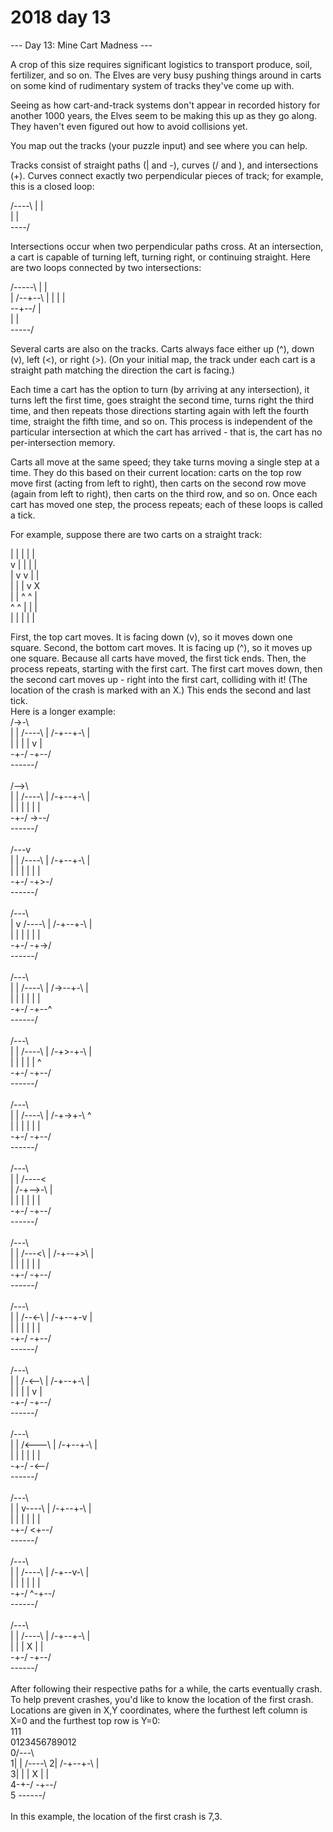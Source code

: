 # 2018 day 13

--- Day 13: Mine Cart Madness ---

A crop of this size requires significant logistics to transport produce, soil, fertilizer, and so on. The Elves are very busy pushing things around in carts on some kind of rudimentary system of tracks they've come up with.



Seeing as how cart-and-track systems don't appear in recorded history for another 1000 years, the Elves seem to be making this up as they go along. They haven't even figured out how to avoid collisions yet.



You map out the tracks (your puzzle input) and see where you can help.



Tracks consist of straight paths (| and -), curves (/ and \), and intersections (+). Curves connect exactly two perpendicular pieces of track; for example, this is a closed loop:



/----\\
|    |\
|    |\
\----/



Intersections occur when two perpendicular paths cross. At an intersection, a cart is capable of turning left, turning right, or continuing straight.  Here are two loops connected by two intersections:



/-----\\
|     |\
|  /--+--\\
|  |  |  |\
\--+--/  |\
   |     |\
   \-----/



Several carts are also on the tracks. Carts always face either up (^), down (v), left (<), or right (>). (On your initial map, the track under each cart is a straight path matching the direction the cart is facing.)



Each time a cart has the option to turn (by arriving at any intersection), it turns left the first time, goes straight the second time, turns right the third time, and then repeats those directions starting again with left the fourth time, straight the fifth time, and so on. This process is independent of the particular intersection at which the cart has arrived - that is, the cart has no per-intersection memory.



Carts all move at the same speed; they take turns moving a single step at a time. They do this based on their current location: carts on the top row move first (acting from left to right), then carts on the second row move (again from left to right), then carts on the third row, and so on.  Once each cart has moved one step, the process repeats; each of these loops is called a tick.



For example, suppose there are two carts on a straight track:



|  |  |  |  |\
v  |  |  |  |\
|  v  v  |  |\
|  |  |  v  X\
|  |  ^  ^  |\
^  ^  |  |  |\
|  |  |  |  |



First, the top cart moves. It is facing down (v), so it moves down one square.  Second, the bottom cart moves.  It is facing up (^), so it moves up one square. Because all carts have moved, the first tick ends.  Then, the process repeats, starting with the first cart.  The first cart moves down, then the second cart moves up - right into the first cart, colliding with it! (The location of the crash is marked with an X.) This ends the second and last tick.\
Here is a longer example:\
/->-\        \
|   |  /----\\
| /-+--+-\  |\
| | |  | v  |\
\-+-/  \-+--/\
  \------/   \
\
/-->\        \
|   |  /----\\
| /-+--+-\  |\
| | |  | |  |\
\-+-/  \->--/\
  \------/   \
\
/---v        \
|   |  /----\\
| /-+--+-\  |\
| | |  | |  |\
\-+-/  \-+>-/\
  \------/   \
\
/---\        \
|   v  /----\\
| /-+--+-\  |\
| | |  | |  |\
\-+-/  \-+->/\
  \------/   \
\
/---\        \
|   |  /----\\
| /->--+-\  |\
| | |  | |  |\
\-+-/  \-+--^\
  \------/   \
\
/---\        \
|   |  /----\\
| /-+>-+-\  |\
| | |  | |  ^\
\-+-/  \-+--/\
  \------/   \
\
/---\        \
|   |  /----\\
| /-+->+-\  ^\
| | |  | |  |\
\-+-/  \-+--/\
  \------/   \
\
/---\        \
|   |  /----<\
| /-+-->-\  |\
| | |  | |  |\
\-+-/  \-+--/\
  \------/   \
\
/---\        \
|   |  /---<\\
| /-+--+>\  |\
| | |  | |  |\
\-+-/  \-+--/\
  \------/   \
\
/---\        \
|   |  /--<-\\
| /-+--+-v  |\
| | |  | |  |\
\-+-/  \-+--/\
  \------/   \
\
/---\        \
|   |  /-<--\\
| /-+--+-\  |\
| | |  | v  |\
\-+-/  \-+--/\
  \------/   \
\
/---\        \
|   |  /<---\\
| /-+--+-\  |\
| | |  | |  |\
\-+-/  \-<--/\
  \------/   \
\
/---\        \
|   |  v----\\
| /-+--+-\  |\
| | |  | |  |\
\-+-/  \<+--/\
  \------/   \
\
/---\        \
|   |  /----\\
| /-+--v-\  |\
| | |  | |  |\
\-+-/  ^-+--/\
  \------/   \
\
/---\        \
|   |  /----\\
| /-+--+-\  |\
| | |  X |  |\
\-+-/  \-+--/\
  \------/   \
\
After following their respective paths for a while, the carts eventually crash.  To help prevent crashes, you'd like to know the location of the first crash. Locations are given in X,Y coordinates, where the furthest left column is X=0 and the furthest top row is Y=0:\
           111\
 0123456789012\
0/---\        \
1|   |  /----\\
2| /-+--+-\  |\
3| | |  X |  |\
4\-+-/  \-+--/\
5  \------/   \
\
In this example, the location of the first crash is 7,3.

